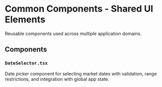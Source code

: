 # Common Components - Shared UI Elements

Reusable components used across multiple application domains.

## Components

### `DateSelector.tsx`

Date picker component for selecting market dates with validation, range restrictions, and integration with global app state.
